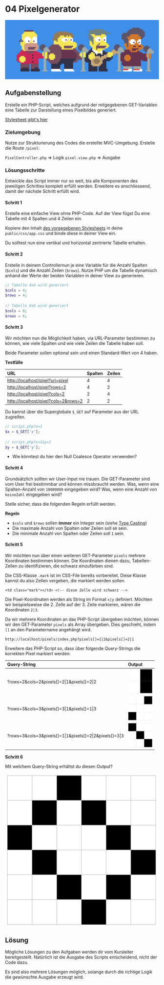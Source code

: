 # 04 Pixelgenerator

![](../../.gitbook/assets/pixel.gif)

## Aufgabenstellung

Erstelle ein PHP-Script, welches aufgrund der mitgegebenen GET-Variablen eine Tabelle zur Darstellung eines Pixelbildes generiert.

[Stylesheet gibt's hier](https://github.com/IctBerufsbildungZentralschweiz/modul-307/tree/master/.source/styles.css)

### Zielumgebung

Nutze zur Strukturierung des Codes die erstellte MVC-Umgebung. Erstelle die Route `/pixel`:

`PixelController.php` =&gt; Logik `pixel.view.php` =&gt; Ausgabe

### Lösungsschritte

Entwickle das Script immer nur so weit, bis alle Komponenten des jeweiligen Schrittes komplett erfüllt werden. Erweitere es anschliessend, damit der nächste Schritt erfüllt wird.

#### Schritt 1

Erstelle eine einfache View ohne PHP-Code. Auf der View fügst Du eine Tabelle mit 4 Spalten und 4 Zeilen ein.

Kopiere den Inhalt [des vorgegebenen Stylesheets](https://github.com/IctBerufsbildungZentralschweiz/modul-307/tree/master/.source/styles.css) in deine `public/css/app.css` und binde diese in deiner View ein.

Du solltest nun eine vertikal und horizontal zentrierte Tabelle erhalten.

#### Schritt 2

Erstelle in deinem Controllernun je eine Variable für die Anzahl Spalten \(`$cols`\) und die Anzahl Zeilen \(`$rows`\). Nutze PHP um die Tabelle dynamisch anhand der Werte der beiden Variablen in deiner View zu generieren.

```php
// Tabelle 4x4 wird generiert
$cols = 4;
$rows = 4;

// Tabelle 8x6 wird generiert
$cols = 8;
$rows = 6;
```

#### Schritt 3

Wir möchten nun die Möglichkeit haben, via URL-Parameter bestimmen zu können, wie viele Spalten und wie viele Zeilen die Tabelle haben soll.

Beide Parameter sollen optional sein und einen Standard-Wert von 4 haben.

**Testfälle**

| URL | Spalten | Zeilen |
| :--- | :--- | :--- |
| [http://localhost/pixel?uri=pixel](http://localhost/pixel?uri=pixel) | 4 | 4 |
| [http://localhost/pixel?rows=2](http://localhost/pixel?rows=2) | 4 | 2 |
| [http://localhost/pixel?cols=2](http://localhost/pixel?cols=2) | 2 | 4 |
| [http://localhost/pixel?cols=2&rows=2](http://localhost/pixel?cols=2&rows=2) | 2 | 2 |

Du kannst über die Superglobale `$_GET` auf Parameter aus der URL zugreifen.

```php
// script.php?x=1
$x = $_GET['x'];

// script.php?x=1&y=2
$y = $_GET['y'];
```

* Wie könntest du hier den Null Coalesce Operator verwenden?

#### Schritt 4

Grundsätzlich sollten wir User-Input nie trauen. Die GET-Parameter sind vom User frei bestimmbar und können missbraucht werden. Was, wenn eine Spalten-Anzahl von `10000000` eingegeben wird? Was, wenn eine Anzahl von `keineZahl` eingegeben wird?

Stelle sicher, dass die folgenden Regeln erfüllt werden.

**Regeln**

* `$cols` und `$rows` sollen **immer** ein Integer sein \(siehe [Type Casting](https://secure.php.net/manual/de/language.types.type-juggling.php#language.types.typecasting)\)
* Die maximale Anzahl von Spalten oder Zeilen soll `60` sein.
* Die minimale Anzahl von Spalten oder Zeilen soll `1` sein.

#### Schritt 5

Wir möchten nun über einen weiteren GET-Parameter `pixels` mehrere Koordinaten bestimmen können. Die Koordinaten dienen dazu, Tabellen-Zellen zu identifizieren, die schwarz einzufärben sind.

Die CSS-Klasse `.mark` ist im CSS-File bereits vorbereitet. Diese Klasse kannst du also Zellen vergeben, die markiert werden sollen.

```markup
<td class="mark"></td> <!-- diese Zelle wird schwarz -->
```

Die Pixel-Koordinaten werden als String im Format `x|y` definiert. Möchten wir beispielsweise die 2. Zelle auf der 3. Zeile markieren, wären die Koordinaten `2|3`.

Da wir mehrere Koordinaten an das PHP-Script übergeben möchten, können wir den GET-Parameter `pixels` als Array übergeben. Dies geschieht, indem `[]` an den Parametername angehängt wird.

```text
http://localhost/pixels/index.php?pixels[]=1|2&pixels[]=2|1
```

Erweitere das PHP-Script so, dass über folgende Query-Strings die korrekten Pixel markiert werden:

| Query-String | Output |
| :--- | :--- |
| ?rows=2&cols=2&pixels\[\]=2\|1&pixels\[\]=2\|2 | ![](../../.gitbook/assets/out3.png) |
| ?rows=3&cols=3&pixels\[\]=3\|1&pixels\[\]=1\|3 | ![](../../.gitbook/assets/out1.png) |
| ?rows=3&cols=3&pixels\[\]=1\|1&pixels\[\]=2\|2&pixels\[\]=3\|3 | ![](../../.gitbook/assets/out2.png) |

**Schritt 6**

Mit welchem Query-String erhältst du diesen Output?

![](../../.gitbook/assets/out4.png)

## Lösung

Mögliche Lösungen zu den Aufgaben werden dir vom Kursleiter bereitgestellt. Natürlich ist die Ausgabe des Scripts entscheidend, nicht der Code dazu.

Es sind also mehrere Lösungen möglich, solange durch die richtige Logik die gewünschte Ausgabe erzeugt wird.

